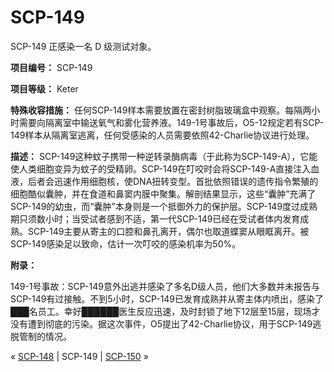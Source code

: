 # SCP-149
                        




SCP-149 正感染一名 D 级测试对象。



**项目编号：** SCP-149

**项目等级：** Keter

**特殊收容措施：** 任何SCP-149样本需要放置在密封树脂玻璃盒中观察。每隔两小时需要向隔离室中输送氧气和雾化营养液。149-1号事故后，O5-12规定若有SCP-149样本从隔离室逃离，任何受感染的人员需要依照42-Charlie协议进行处理。

**描述：** SCP-149这种蚊子携带一种逆转录酶病毒（于此称为SCP-149-A），它能使人类细胞变异为蚊子的受精卵。SCP-149在叮咬时会将SCP-149-A直接注入血液，后者会迅速作用细胞核，使DNA扭转变型。首批依照错误的遗传指令繁殖的细胞酷似囊肿，并在食道和鼻窦内膜中聚集。解剖结果显示，这些“囊肿”充满了SCP-149的幼虫，而“囊肿”本身则是一个抵御外力的保护层。SCP-149度过成熟期只须数小时；当受试者感到不适，第一代SCP-149已经在受试者体内发育成熟。SCP-149主要从寄主的口腔和鼻孔离开，偶尔也取道蝶窦从眼眶离开。被SCP-149感染足以致命，估计一次叮咬的感染机率为50%。

**附录：** 

149-1号事故：SCP-149意外出逃并感染了多名D级人员，他们大多数并未报告与SCP-149有过接触。不到5小时，SCP-149已发育成熟并从寄主体内喷出，感染了███名员工。幸好██████医生反应迅速，及时封锁了地下12层至15层，现场才没有遭到彻底的污染。据这次事件，O5提出了42-Charlie协议，用于SCP-149逃脱管制的情况。



« [SCP-148](/scp-148) | SCP-149 | [SCP-150](/scp-150) »





                    